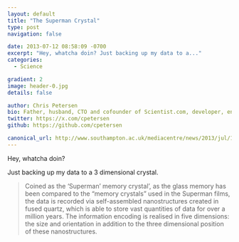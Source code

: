 ```yaml
---
layout: default
title: "The Superman Crystal"
type: post
navigation: false

date: 2013-07-12 08:58:09 -0700
excerpt: "Hey, whatcha doin? Just backing up my data to a..."
categories:
  - Science

gradient: 2
image: header-0.jpg
details: false

author: Chris Petersen
bio: Father, husband, CTO and cofounder of Scientist.com, developer, entrepreneur and technologist.
twitter: https://x.com/cpetersen
github: https://github.com/cpetersen

canonical_url: http://www.southampton.ac.uk/mediacentre/news/2013/jul/13_131.shtml?1
---
```



Hey, whatcha doin?

Just backing up my data to a 3 dimensional crystal.

 >
 >
 >  Coined as the ‘Superman’ memory crystal’, as the glass memory has been compared to the “memory crystals” used in the Superman films, the data is recorded via self-assembled nanostructures created in fused quartz, which is able to store vast quantities of data for over a million years. The information encoding is realised in five dimensions: the size and orientation in addition to the three dimensional position of these nanostructures.
 >
 >
